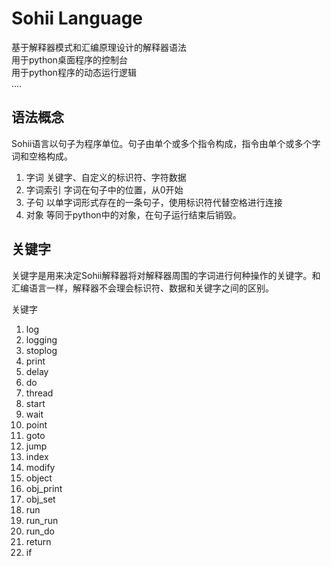 # Sohii Language 
基于解释器模式和汇编原理设计的解释器语法   
用于python桌面程序的控制台   
用于python程序的动态运行逻辑     
....

## 语法概念
Sohii语言以句子为程序单位。句子由单个或多个指令构成，指令由单个或多个字词和空格构成。

1. 字词 关键字、自定义的标识符、字符数据  
2. 字词索引 字词在句子中的位置，从0开始
3. 子句 以单字词形式存在的一条句子，使用标识符代替空格进行连接
4. 对象 等同于python中的对象，在句子运行结束后销毁。
   
## 关键字
关键字是用来决定Sohii解释器将对解释器周围的字词进行何种操作的关键字。和汇编语言一样，解释器不会理会标识符、数据和关键字之间的区别。

关键字
1. log
2. logging
3. stoplog
4. print
5. delay
6. do
7. thread
8. start
9. wait
10. point
11. goto
12. jump
13. index
14. modify
15. object
16. obj_print
17. obj_set
18. run
19. run_run
20. run_do
21. return
22. if
